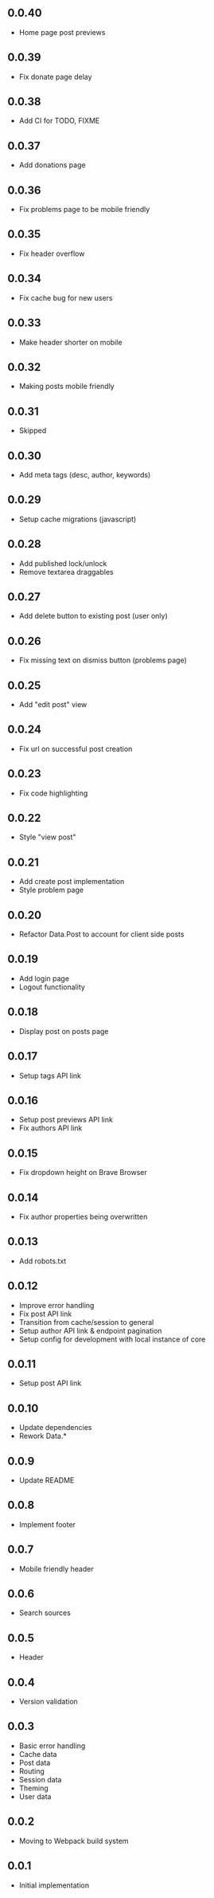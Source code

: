## 0.0.40

* Home page post previews

## 0.0.39

* Fix donate page delay

## 0.0.38

* Add CI for TODO, FIXME

## 0.0.37

* Add donations page

## 0.0.36

* Fix problems page to be mobile friendly

## 0.0.35

* Fix header overflow

## 0.0.34

* Fix cache bug for new users

## 0.0.33

* Make header shorter on mobile

## 0.0.32

* Making posts mobile friendly

## 0.0.31

* Skipped

## 0.0.30

* Add meta tags (desc, author, keywords)

## 0.0.29

* Setup cache migrations (javascript)

## 0.0.28

* Add published lock/unlock
* Remove textarea draggables

## 0.0.27

* Add delete button to existing post (user only)

## 0.0.26

* Fix missing text on dismiss button (problems page)

## 0.0.25

* Add "edit post" view

## 0.0.24

* Fix url on successful post creation

## 0.0.23

* Fix code highlighting

## 0.0.22

* Style "view post"

## 0.0.21

* Add create post implementation
* Style problem page

## 0.0.20

* Refactor Data.Post to account for client side posts

## 0.0.19

* Add login page
* Logout functionality

## 0.0.18

* Display post on posts page

## 0.0.17

* Setup tags API link

## 0.0.16

* Setup post previews API link
* Fix authors API link

## 0.0.15

* Fix dropdown height on Brave Browser

## 0.0.14

* Fix author properties being overwritten

## 0.0.13

* Add robots.txt

## 0.0.12

* Improve error handling
* Fix post API link
* Transition from cache/session to general
* Setup author API link & endpoint pagination
* Setup config for development with local instance of core

## 0.0.11

* Setup post API link

## 0.0.10

* Update dependencies
* Rework Data.*

## 0.0.9

* Update README

## 0.0.8

* Implement footer

## 0.0.7

* Mobile friendly header

## 0.0.6

* Search sources

## 0.0.5

* Header

## 0.0.4

* Version validation

## 0.0.3

* Basic error handling
* Cache data
* Post data
* Routing
* Session data
* Theming
* User data

## 0.0.2

* Moving to Webpack build system

## 0.0.1

* Initial implementation
